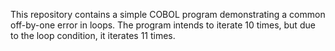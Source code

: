 This repository contains a simple COBOL program demonstrating a common off-by-one error in loops. The program intends to iterate 10 times, but due to the loop condition, it iterates 11 times.